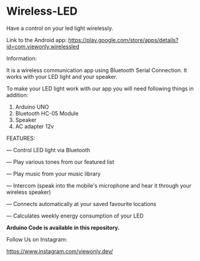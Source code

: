 # Wireless-LED


Have a control on your led light wirelessly.


Link to the Android app:
https://play.google.com/store/apps/details?id=com.viewonly.wirelessled


Information:

It is a wireless communication app using Bluetooth Serial Connection. It works with your LED light and your speaker.

To make your LED light work with our app you will need following things in addition:
1. Arduino UNO
2. Bluetooth HC-05 Module
3. Speaker
4. AC adapter 12v

FEATURES:

— Control LED light via Bluetooth

— Play various tones from our featured list

— Play music from your music library

— Intercom (speak into the mobile's microphone and hear it through your wireless speaker)

— Connects automatically at your saved favourite locations

— Calculates weekly energy consumption of your LED


**Arduino Code is available in this repository.**

Follow Us on Instagram:

https://www.instagram.com/viewonly.dev/
